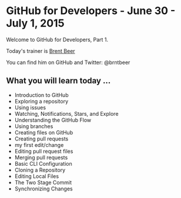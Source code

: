 # GitHub for Developers - June 30 - July 1, 2015

Welcome to GitHub for Developers, Part 1.

Today's trainer is [Brent Beer](https://training.github.com/trainers/)

You can find him on GitHub and Twitter: @brntbeer

## What you will learn today ...

- Introduction to GitHub
- Exploring a repository
- Using issues
- Watching, Notifications, Stars, and Explore
- Understanding the GitHub Flow
- Using branches
- Creating files on GitHub
- Creating pull requests
-   my first edit/change
- Editing pull request files
- Merging pull requests
- Basic CLI Configuration
- Cloning a Repository
- Editing Local Files
- The Two Stage Commit
- Synchronizing Changes
